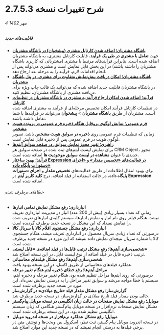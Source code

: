 # شرح تغییرات نسخه 2.7.5.3
###### 4 مهر 1402
##### قابلیت‌های جدید

- [**باشگاه مشتریان؛ اضافه شدن کارتابل مشتری (پیشخوان) در باشگاه مشتریان**](https://github.com/1stco/PayamGostarDocs/blob/master/Help/home/CustomerClubPage_2.7.5.3.md#ClubCartable)<BR>
   جهت **تعامل با مشتری در طی یک فرآیند**، قابلیت کارتابل مشتری، به باشگاه مشتریان اضافه شده است. بنابراین فرآیندهای مرتبط با مشتری (مشتریانی که کاربری باشگاه مشتریان را داشته باشند) در این بخش قابل نمایش است و مشتری می‌تواند پس از انجام اقدامات لازم، فرآیند را به مرحله بعد ارجاع دهد.
- [**باشگاه مشتریان؛ امکان دریافت پیش‌نمایش متفاوت برای مشتری، در پنل باشگاه مشتریان**](https://github.com/1stco/PayamGostarDocs/blob/master/Help/Settings/Personalization-crm/Overview/General-information/Shared-information-of-system-items/GeneralCustomization_2.7.5.3.md#CustomerPrintTemplate)<br>
   در باشگاه مشتریان قابلیت جدید اضافه شده که می‌توانید یک قالب چاپ ویژه برای دریافت مشتری از باشگاه مشتریان، تنظیم کنید.
- [**فرآیند؛ اضافه شدن امکان ارجاع فرآیند به مشتری در باشگاه مشتریان در تنظیمات کارتابل**](https://github.com/1stco/PayamGostarDocs/blob/master/Help/Settings/Personalization-crm/Overview/Process-design/Create-a-work-cycle/Cardboard/Cartable_2.7.5.3.md#CustomerCartableInClub)<br>
   در تنظیمات کارتابل فرآیند امکان تخصیص مرحله‌ای از فرآیند به مشتری اضافه شده است. مشتریان از طریق **باشگاه مشتریان** > **پیشخوان** می‌توانند در فرآیندها با شما تعامل داشته باشند.
-	[**فرم عمومی؛ نمایش لوگوی پروفایل هنگام ذخیره فرم عمومی در پرونده هویت مشخص**](https://github.com/1stco/PayamGostarDocs/blob/24c257f210e34f4e05f1f2df01b12ff3ba71fad9/Help/Settings/Personalization-crm/Form-management/GeneralForm_2.7.5.3.md#LogoInGeneralForm)<BR>
   زمانی که تنظیمات فرم عمومی روی **ذخیره در سوابق هویت مشخص** باشد، تصویر لوگوی هویت در فرم عمومی پس از ذخیره قابل نمایش است.
- [**راهبری؛ تغییر مجوز نمایش سوابق، در صفحه سوابق آیتم‌ها**](https://github.com/1stco/PayamGostarDocs/blob/master/Help/Settings/Manage-groups-and-users/permissions/AllCRMObject'sPermission_2.7.5.3.md#Item'sHistoryPermission)<br>
   برای نمایش لیست آیتم‌های ثبت شده در صفحه سوابق هر CRM Object، مجوز جدیدی با عنوان **مشاهده در لیست سوابق موجودیت ها** اضافه شده است.
- [**فرآیند؛ بهبود ساختار Expression در فعالیت‌های «تخصیص‌ مقدار» و «اجرای دستورات پایگاه داده»**](https://github.com/1stco/PayamGostarDocs/blob/master/Help/Settings/Personalization-crm/Overview/Process-design/Create-a-work-cycle/Activity/SQL/Expression_2.7.5.3.md#ItemKey)<br>
   برای بهبود انتقال اطلاعات از طریق فعالیت‌های **تخصیص مقدار** و **اجرای دستورات پایگاه داده**، در حالت استفاده از فیلد اضافه، درج **کلید کاربر آیتم** در **Expression** اضافه شده است.

###### خطاهای برطرف شده

-	**انبارداری؛ رفع مشکل نمایش تمامی انبارها**<BR>
   زمانی که تعداد بسیار زیادی (بیش از 200 عدد) انبار در مدیریت انبارداری تعریف میشد، هنگام فیلتر روی نام انبار و نمایش انبارها، سیستم کلیه‌ی انبارهای تعریف شده را نمایش نمیداد که این مشکل در نسخه جدید برطرف گردیده است.
-	**انبارداری؛ رفع مشکل جستجوی اقلام کالا با سریال کالا**<BR>
   درصورتی که تعداد زیادی سریال محصول در انبارداری تعریف میشد، هنگام جستجوی کالا با شماره سریال نتیجه‌ای نمایش داده نمیشد که این مورد در نسخه جدید برطرف شده است. 
-	**شخصی‌سازی آیتم‌ها؛ رفع مشکل ترتیب فایل‌ها در فیلد اضافه‌ی «فایل لیستی»**<br>
   ترتیب ذخیره فایل در فیلد اضافه از نوع لیست فایل، در این نسخه اصلاح شد.
-	**شخصی‌سازی آیتم‌ها؛ رفع مشکل فیلدهای محاسباتی**<br>
   عملکرد فیلدهای محاسباتی از طریق اکسل، در این نسخه بهبود یافت.
-	**مراحل آیتم‌ها؛ رفع خطای ذخیره آیتم هنگام تغییر مرحله**<br>
   درصورتی که روی آیتم‌ها مراحل تنظیم شده بود، هنگام تغییر مرحله و ذخیره آیتم، سیستم با خطا مواجه می‌شد و سوابق تغییر مراحل را به درستی نمایش نمی‌داد. این مورد در نسخه جدید برطرف شده است.
-	**گزارش‌ساز؛ رفع مشکل مقدار فیلد «تاریخ میلادی» در گزارش‌ساز**<br>
   خالی بودن مقدار فیلد تاریخ میلادی در گزارش‌ساز، در نسخه جدید برطرف شد.
-	**موبایل؛ رفع مشکل نمایش صفحات در حالت زبان انگلیسی در نسخه موبایل پیام‌گستر**<br>
   مشکل نمایش صفحات نرم‌افزار در نسخه موبایل پیام‌گستر هنگامی که زبان سیستم انگلیسی تنظیم شده بود، در این نسخه برطرف شده است.
-	**موبایل؛ رفع مشکل عملکرد نرم‌افزار در نسخه اندروید موبایل**<br>
   در نسخه اندروید موبایل پیام گستر، ثبت نظر، اسکرول بین ویجت‌ها و نوشتن متن در برخی فیلدها به درستی انجام نمیشد که در نسخه جدید این موارد اصلاح شد.
